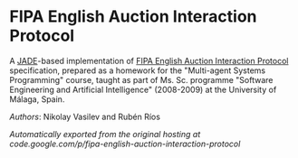 # FIPA English Auction Interaction Protocol

A [JADE](http://jade.tilab.com/)-based implementation of [FIPA English Auction Interaction Protocol](http://www.fipa.org/specs/fipa00031/XC00031F.html) specification, prepared as a homework for the "Multi-agent Systems Programming" course, taught as part of Ms. Sc. programme "Software Engineering and Artificial Intelligence" (2008-2009) at the University of Málaga, Spain.

*Authors*: Nikolay Vasilev and Rubén Ríos

*Automatically exported from the original hosting at code.google.com/p/fipa-english-auction-interaction-protocol*
